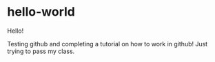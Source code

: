 # hello-world

Hello!

Testing github and completing a tutorial on how to work in github!
Just trying to pass my class.
